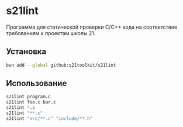 # s21lint

Программа для статической проверки C/C++ кода на соответствие требованиям к проектам школы 21.

## Установка

```sh
bun add --global github:s21toolkit/s21lint
```

## Использование

```sh
s21lint program.c
s21lint foo.c bar.c
s21lint *.c
s21lint "**.c"
s21lint "src/**.c" "include/**.h"
```
